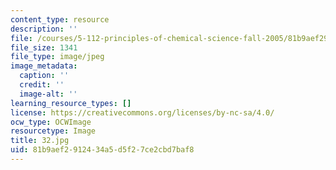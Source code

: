```yaml
---
content_type: resource
description: ''
file: /courses/5-112-principles-of-chemical-science-fall-2005/81b9aef2912434a5d5f27ce2cbd7baf8_32.jpg
file_size: 1341
file_type: image/jpeg
image_metadata:
  caption: ''
  credit: ''
  image-alt: ''
learning_resource_types: []
license: https://creativecommons.org/licenses/by-nc-sa/4.0/
ocw_type: OCWImage
resourcetype: Image
title: 32.jpg
uid: 81b9aef2-9124-34a5-d5f2-7ce2cbd7baf8
---
```

